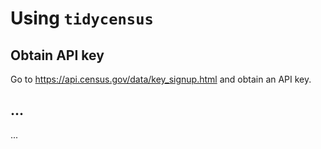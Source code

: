 # Using `tidycensus`

## Obtain API key

Go to https://api.census.gov/data/key_signup.html and obtain an API key.

## ...

...
